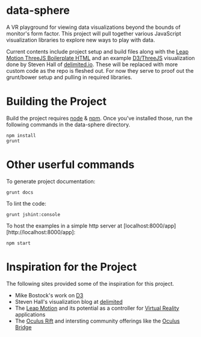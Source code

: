 data-sphere
===========

A VR playground for viewing data visualizations beyond the bounds of monitor's form factor.  This project will pull together various JavaScript visualization libraries to explore new ways to play with data.

Current contents include project setup and build files along with the [Leap Motion ThreeJS Boilerplate HTML][leap-boilerplate] and an example [D3/ThreeJS][d3-threejs] visualization done by Steven Hall of [delimited.io][delimited].  These will be replaced with more custom code as the repo is fleshed out.  For now they serve to proof out the grunt/bower setup and pulling in required libraries.

# Building the Project

Build the project requires [node][node] & [npm][npm].  Once you've installed those, run the following commands in the data-sphere directory.

    npm install
    grunt

# Other userful commands

To generate project documentation:

    grunt docs
    
To lint the code:

    grunt jshint:console

To host the examples in a simple http server at [localhost:8000/app][http://localhost:8000/app]:

    npm start

# Inspiration for the Project

The following sites provided some of the inspiration for this project.
* Mike Bostock's work on [D3][d3]
* Steven Hall's visualization blog at [delimited][delimited]
* The [Leap Motion][leap] and its potential as a controller for [Virtual Reality][leap-vr] applications
* The [Oculus Rift][oculus] and intersting community offerings like the [Oculus Bridge][oculus-bridge]
  
[node]: http://nodejs.org/
[npm]: https://www.npmjs.org/
[d3]: http://d3js.org/
[d3-threejs]: http://www.delimited.io/blog/2014/3/14/d3js-threejs-and-css-3d-transforms
[leap]: https://www.leapmotion.com/
[leap-boilerplate]: https://developer.leapmotion.com/gallery/boilerplate-for-three-js-and-leapjs
[leap-vr]: https://www.leapmotion.com/product/vr
[threejs]: http://threejs.org/
[delimited]: http://www.delimited.io/
[threejs]: http://threejs.org/
[oculus]: http://www.oculus.com/
[oculus-bridge]: https://github.com/Instrument/oculus-bridge

